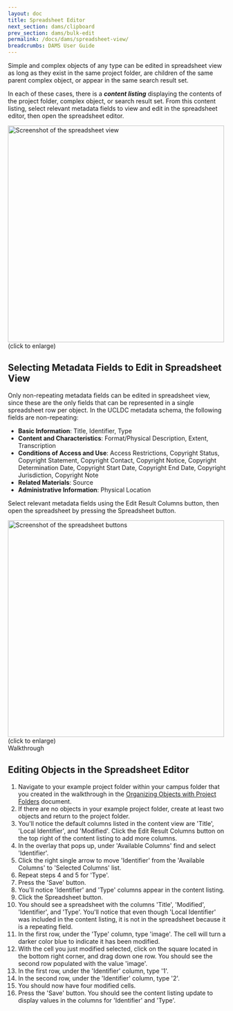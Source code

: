 ```yaml
---
layout: doc
title: Spreadsheet Editor
next_section: dams/clipboard
prev_section: dams/bulk-edit
permalink: /docs/dams/spreadsheet-view/
breadcrumbs: DAMS User Guide
---
```


Simple and complex objects of any type can be edited in spreadsheet view as long as they exist in the same project folder, are children of the same parent complex object, or appear in the same search result set. 

In each of these cases, there is a **_content listing_** displaying the contents of the project folder, complex object, or search result set. From this content listing, select relevant metadata fields to view and edit in the spreadsheet editor, then open the spreadsheet editor. 

<a class="img-popup" href="{{ site.url }}{{ site.baseurl }}/images/spreadsheet-view.png">
  <img src="{{ site.url }}{{ site.baseurl }}/images/spreadsheet-view.png" alt="Screenshot of the spreadsheet view" style="width: 500px">
</a>
<br>(click to enlarge)

## Selecting Metadata Fields to Edit in Spreadsheet View

Only non-repeating metadata fields can be edited in spreadsheet view, since these are the only fields that can be represented in a single spreadsheet row per object. In the UCLDC metadata schema, the following fields are non-repeating: 

- **Basic Information**: Title, Identifier, Type 
- **Content and Characteristics**: Format/Physical Description, Extent, Transcription
- **Conditions of Access and Use**: Access Restrictions, Copyright Status, Copyright Statement, Copyright Contact, Copyright Notice, Copyright Determination Date, Copyright Start Date, Copyright End Date, Copyright Jurisdiction, Copyright Note
- **Related Materials**: Source
- **Administrative Information**: Physical Location

Select relevant metadata fields using the Edit Result Columns button, then open the spreadsheet by pressing the Spreadsheet button. 

<a class="img-popup" href="{{ site.url }}{{ site.baseurl }}/images/spreadsheet-buttons.png">
  <img src="{{ site.url }}{{ site.baseurl }}/images/spreadsheet-buttons.png" alt="Screenshot of the spreadsheet buttons" style="width: 500px">
</a>
<br>(click to enlarge)

<div class="walkthrough">Walkthrough</div>

## Editing Objects in the Spreadsheet Editor

1. Navigate to your example project folder within your campus folder that you created in the walkthrough in the <a href="{{ site.url }}{{ site.baseurl}}/docs/dams/organization">Organizing Objects with Project Folders</a> document. 
2. If there are no objects in your example project folder, create at least two objects and return to the project folder. 
3. You'll notice the default columns listed in the content view are 'Title', 'Local Identifier', and 'Modified'. Click the Edit Result Columns button on the top right of the content listing to add more columns. 
4. In the overlay that pops up, under 'Available Columns' find and select 'Identifier'. 
5. Click the right single arrow to move 'Identifier' from the 'Available Columns' to 'Selected Columns' list. 
6. Repeat steps 4 and 5 for 'Type'. 
7. Press the 'Save' button. 
8. You'll notice 'Identifier' and 'Type' columns appear in the content listing. 
9. Click the Spreadsheet button. 
10. You should see a spreadsheet with the columns 'Title', 'Modified', 'Identifier', and 'Type'. You'll notice that even though 'Local Identifier' was included in the content listing, it is not in the spreadsheet because it is a repeating field. 
11. In the first row, under the 'Type' column, type 'image'. The cell will turn a darker color blue to indicate it has been modified. 
12. With the cell you just modified selected, click on the square located in the bottom right corner, and drag down one row. You should see the second row populated with the value 'image'. 
13. In the first row, under the 'Identifier' column, type '1'. 
14. In the second row, under the 'Identifier' column, type '2'. 
15. You should now have four modified cells. 
16. Press the 'Save' button. You should see the content listing update to display values in the columns for 'Identifier' and 'Type'. 